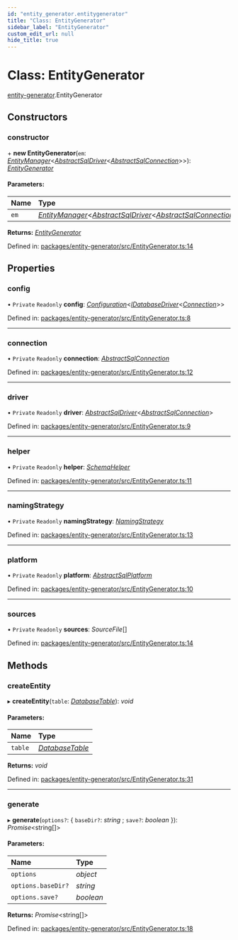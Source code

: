 ```yaml
---
id: "entity_generator.entitygenerator"
title: "Class: EntityGenerator"
sidebar_label: "EntityGenerator"
custom_edit_url: null
hide_title: true
---
```


# Class: EntityGenerator

[entity-generator](../modules/entity_generator.md).EntityGenerator

## Constructors

### constructor

\+ **new EntityGenerator**(`em`: [*EntityManager*](knex.entitymanager.md)<[*AbstractSqlDriver*](knex.abstractsqldriver.md)<[*AbstractSqlConnection*](knex.abstractsqlconnection.md)\>\>): [*EntityGenerator*](entity_generator.entitygenerator.md)

#### Parameters:

Name | Type |
:------ | :------ |
`em` | [*EntityManager*](knex.entitymanager.md)<[*AbstractSqlDriver*](knex.abstractsqldriver.md)<[*AbstractSqlConnection*](knex.abstractsqlconnection.md)\>\> |

**Returns:** [*EntityGenerator*](entity_generator.entitygenerator.md)

Defined in: [packages/entity-generator/src/EntityGenerator.ts:14](https://github.com/mikro-orm/mikro-orm/blob/bcf1a0899b/packages/entity-generator/src/EntityGenerator.ts#L14)

## Properties

### config

• `Private` `Readonly` **config**: [*Configuration*](core.configuration.md)<[*IDatabaseDriver*](../interfaces/core.idatabasedriver.md)<[*Connection*](core.connection.md)\>\>

Defined in: [packages/entity-generator/src/EntityGenerator.ts:8](https://github.com/mikro-orm/mikro-orm/blob/bcf1a0899b/packages/entity-generator/src/EntityGenerator.ts#L8)

___

### connection

• `Private` `Readonly` **connection**: [*AbstractSqlConnection*](knex.abstractsqlconnection.md)

Defined in: [packages/entity-generator/src/EntityGenerator.ts:12](https://github.com/mikro-orm/mikro-orm/blob/bcf1a0899b/packages/entity-generator/src/EntityGenerator.ts#L12)

___

### driver

• `Private` `Readonly` **driver**: [*AbstractSqlDriver*](knex.abstractsqldriver.md)<[*AbstractSqlConnection*](knex.abstractsqlconnection.md)\>

Defined in: [packages/entity-generator/src/EntityGenerator.ts:9](https://github.com/mikro-orm/mikro-orm/blob/bcf1a0899b/packages/entity-generator/src/EntityGenerator.ts#L9)

___

### helper

• `Private` `Readonly` **helper**: [*SchemaHelper*](knex.schemahelper.md)

Defined in: [packages/entity-generator/src/EntityGenerator.ts:11](https://github.com/mikro-orm/mikro-orm/blob/bcf1a0899b/packages/entity-generator/src/EntityGenerator.ts#L11)

___

### namingStrategy

• `Private` `Readonly` **namingStrategy**: [*NamingStrategy*](../interfaces/core.namingstrategy.md)

Defined in: [packages/entity-generator/src/EntityGenerator.ts:13](https://github.com/mikro-orm/mikro-orm/blob/bcf1a0899b/packages/entity-generator/src/EntityGenerator.ts#L13)

___

### platform

• `Private` `Readonly` **platform**: [*AbstractSqlPlatform*](knex.abstractsqlplatform.md)

Defined in: [packages/entity-generator/src/EntityGenerator.ts:10](https://github.com/mikro-orm/mikro-orm/blob/bcf1a0899b/packages/entity-generator/src/EntityGenerator.ts#L10)

___

### sources

• `Private` `Readonly` **sources**: *SourceFile*[]

Defined in: [packages/entity-generator/src/EntityGenerator.ts:14](https://github.com/mikro-orm/mikro-orm/blob/bcf1a0899b/packages/entity-generator/src/EntityGenerator.ts#L14)

## Methods

### createEntity

▸ **createEntity**(`table`: [*DatabaseTable*](knex.databasetable.md)): *void*

#### Parameters:

Name | Type |
:------ | :------ |
`table` | [*DatabaseTable*](knex.databasetable.md) |

**Returns:** *void*

Defined in: [packages/entity-generator/src/EntityGenerator.ts:31](https://github.com/mikro-orm/mikro-orm/blob/bcf1a0899b/packages/entity-generator/src/EntityGenerator.ts#L31)

___

### generate

▸ **generate**(`options?`: { `baseDir?`: *string* ; `save?`: *boolean*  }): *Promise*<string[]\>

#### Parameters:

Name | Type |
:------ | :------ |
`options` | *object* |
`options.baseDir?` | *string* |
`options.save?` | *boolean* |

**Returns:** *Promise*<string[]\>

Defined in: [packages/entity-generator/src/EntityGenerator.ts:18](https://github.com/mikro-orm/mikro-orm/blob/bcf1a0899b/packages/entity-generator/src/EntityGenerator.ts#L18)
